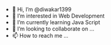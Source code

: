 - 👋 Hi, I’m @diwakar1399
- 👀 I’m interested in Web Development
- 🌱 I’m currently learning Java Script
- 💞️ I’m looking to collaborate on ...
- 📫 How to reach me ...

<!---
diwakar1399/diwakar1399 is a ✨ special ✨ repository because its `README.md` (this file) appears on your GitHub profile.
You can click the Preview link to take a look at your changes.
--->
